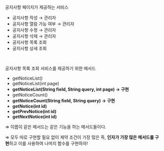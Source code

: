 공지사항 페이지가 제공하는 서비스

- 공지사항 작성 → 관리자
- 공지사항 열람 가능 여부 → 관리자
- 공지사항 수정 → 관리자
- 공지사항 삭제 → 관리자
- 공지사항 목록 조회
- 공지사항 상세 조회
 
<br>

공지사항 목록 조회 서비스를 제공하기 위한 메서드

- getNoticeList()
- getNoticeList(int page)
- **getNoticeList(String field, String query, int page) → 구현**
- getNoticeCount()
- **getNoticeCount(String field, String query) → 구현**
- **getNotice(int id)**
- **getPrevNotice(int id)**
- **getNextNotice(int id)**

⇒ 이름이 같은 메서드는 같은 기능을 하는 메서드들이다. 

⇒ 모두 따로 구현할 필요 없이 제약 조건이 가장 많은 즉, **인자가 가장 많은 메서드를 구현**하고 이를 사용하여 나머지 함수를 구현하자!